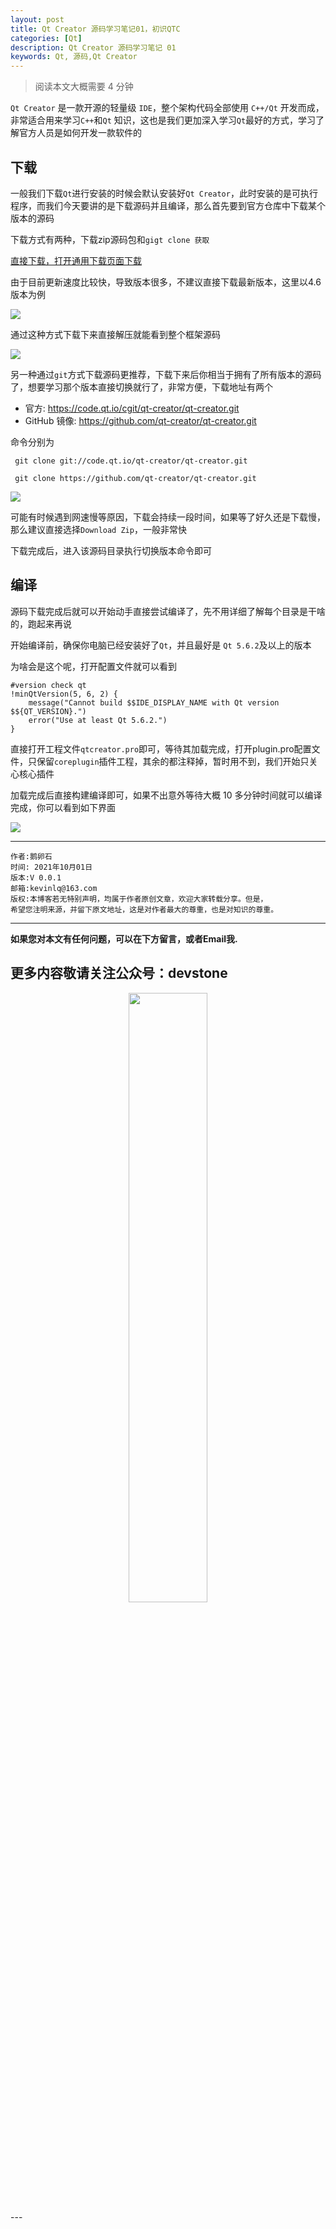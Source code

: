 ```yaml
---
layout: post
title: Qt Creator 源码学习笔记01，初识QTC
categories: [Qt]
description: Qt Creator 源码学习笔记 01
keywords: Qt, 源码,Qt Creator
---
```


> 阅读本文大概需要 4 分钟


`Qt Creator` 是一款开源的轻量级 `IDE`，整个架构代码全部使用 `C++/Qt` 开发而成，非常适合用来学习`C++`和`Qt` 知识，这也是我们更加深入学习`Qt`最好的方式，学习了解官方人员是如何开发一款软件的

## 下载

一般我们下载`Qt`进行安装的时候会默认安装好`Qt Creator`，此时安装的是可执行程序，而我们今天要讲的是下载源码并且编译，那么首先要到官方仓库中下载某个版本的源码

下载方式有两种，下载zip源码包和`gigt clone 获取`

[直接下载，打开通用下载页面下载](https://download.qt.io/official_releases/qtcreator/])

由于目前更新速度比较快，导致版本很多，不建议直接下载最新版本，这里以4.6版本为例

![](https://gitee.com/devstone/imageBed/raw/master/images/202110312327818.png)

通过这种方式下载下来直接解压就能看到整个框架源码

![](https://gitee.com/devstone/imageBed/raw/master/images/202110312331077.png)

另一种通过`git`方式下载源码更推荐，下载下来后你相当于拥有了所有版本的源码了，想要学习那个版本直接切换就行了，非常方便，下载地址有两个

- 官方: https://code.qt.io/cgit/qt-creator/qt-creator.git
- GitHub 镜像: https://github.com/qt-creator/qt-creator.git

命令分别为

```
 git clone git://code.qt.io/qt-creator/qt-creator.git
 
 git clone https://github.com/qt-creator/qt-creator.git
```

![](https://gitee.com/devstone/imageBed/raw/master/images/202110312350289.png)

可能有时候遇到网速慢等原因，下载会持续一段时间，如果等了好久还是下载慢，那么建议直接选择`Download Zip`，一般非常快

下载完成后，进入该源码目录执行切换版本命令即可



## 编译

源码下载完成后就可以开始动手直接尝试编译了，先不用详细了解每个目录是干啥的，跑起来再说

开始编译前，确保你电脑已经安装好了`Qt`，并且最好是 `Qt 5.6.2`及以上的版本

为啥会是这个呢，打开配置文件就可以看到

```
#version check qt
!minQtVersion(5, 6, 2) {
    message("Cannot build $$IDE_DISPLAY_NAME with Qt version $${QT_VERSION}.")
    error("Use at least Qt 5.6.2.")
}
```

直接打开工程文件`qtcreator.pro`即可，等待其加载完成，打开plugin.pro配置文件，只保留`coreplugin`插件工程，其余的都注释掉，暂时用不到，我们开始只关心核心插件

加载完成后直接构建编译即可，如果不出意外等待大概 10 多分钟时间就可以编译完成，你可以看到如下界面


![](https://gitee.com/devstone/imageBed/raw/master/images/202111011131568.png)


[^1]: https://www.devbean.net/2016/07/qt-creator-source-study-02/



******

    作者:鹅卵石
    时间: 2021年10月01日
    版本:V 0.0.1
    邮箱:kevinlq@163.com
	版权:本博客若无特别声明，均属于作者原创文章，欢迎大家转载分享。但是，
	希望您注明来源，并留下原文地址，这是对作者最大的尊重，也是对知识的尊重。

<!-- more -->
---

**如果您对本文有任何问题，可以在下方留言，或者Email我.**

## 更多内容敬请关注公众号：devstone

<center>
<img src="/res/img/blog/qrcode_for_devstone.jpg" width="50%" height="50%" />
</center>
---


